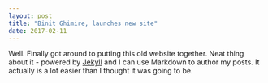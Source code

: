 ```yaml
---
layout: post
title: "Binit Ghimire, launches new site"
date: 2017-02-11
---
```


Well. Finally got around to putting this old website together. Neat thing about it - powered by [Jekyll](http://jekyllrb.com) and I can use Markdown to author my posts. It actually is a lot easier than I thought it was going to be.
